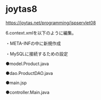 # joytas8

https://joytas.net/programming/jspservlet08

6.context.xmlを以下のように編集。

・META-INFの中に新規作成

・MySQLに接続するための設定

●model.Product.java

●dao.ProductDAO.java

●main.jsp

●controller.Main.java
